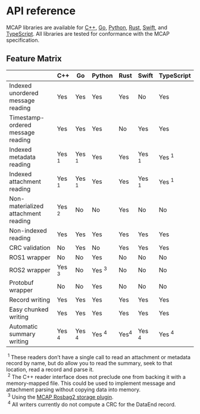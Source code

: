 # API reference

MCAP libraries are available for [C++](https://github.com/foxglove/mcap/tree/main/cpp), [Go](https://github.com/foxglove/mcap/tree/main/go), [Python](https://github.com/foxglove/mcap/tree/main/python), [Rust](https://github.com/foxglove/mcap/tree/main/rust), [Swift](https://github.com/foxglove/mcap/tree/main/swift), and [TypeScript](https://github.com/foxglove/mcap/tree/main/typescript). All libraries are tested for conformance with the MCAP specification.

## Feature Matrix

|                                     | C++              | Go               | Python           | Rust            | Swift            | TypeScript       |
| ----------------------------------- | ---------------- | ---------------- | ---------------- | --------------- | ---------------- | ---------------- |
| Indexed unordered message reading   | Yes              | Yes              | Yes              | Yes             | No               | Yes              |
| Timestamp-ordered message reading   | Yes              | Yes              | Yes              | No              | Yes              | Yes              |
| Indexed metadata reading            | Yes <sup>1</sup> | Yes <sup>1</sup> | Yes              | Yes             | Yes <sup>1</sup> | Yes <sup>1</sup> |
| Indexed attachment reading          | Yes <sup>1</sup> | Yes <sup>1</sup> | Yes              | Yes             | Yes <sup>1</sup> | Yes <sup>1</sup> |
| Non-materialized attachment reading | Yes <sup>2</sup> | No               | No               | Yes             | No               | No               |
| Non-indexed reading                 | Yes              | Yes              | Yes              | Yes             | Yes              | Yes              |
| CRC validation                      | No               | Yes              | No               | Yes             | Yes              | Yes              |
| ROS1 wrapper                        | No               | No               | Yes              | No              | No               | No               |
| ROS2 wrapper                        | Yes <sup>3</sup> | No               | Yes <sup>3</sup> | No              | No               | No               |
| Protobuf wrapper                    | No               | No               | Yes              | No              | No               | No               |
| Record writing                      | Yes              | Yes              | Yes              | Yes             | Yes              | Yes              |
| Easy chunked writing                | Yes              | Yes              | Yes              | Yes             | Yes              | Yes              |
| Automatic summary writing           | Yes <sup>4</sup> | Yes <sup>4</sup> | Yes <sup>4</sup> | Yes<sup>4</sup> | Yes <sup>4</sup> | Yes <sup>4</sup> |

&nbsp;<sup>1</sup> These readers don’t have a single call to read an attachment or metadata record by name, but do allow you to read the summary, seek to that location, read a record and parse it.<br/>
&nbsp;<sup>2</sup> The C++ reader interface does not preclude one from backing it with a memory-mapped file. This could be used to implement message and attachment parsing without copying data into memory.<br/>
&nbsp;<sup>3</sup> Using the [MCAP Rosbag2 storage plugin](https://github.com/ros2/rosbag2/tree/rolling/rosbag2_storage_mcap).<br/>
&nbsp;<sup>4</sup> All writers currently do not compute a CRC for the DataEnd record.<br/>
